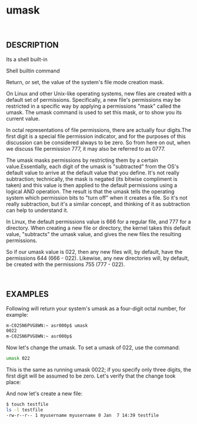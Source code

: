 # umask

<br>

## DESCRIPTION

Its a shell built-in

Shell builtin command

Return, or set, the value of the system's file mode creation mask.

On Linux and other Unix-like operating systems, new files are created with a default set of permissions. Specifically, a new file's permissions may be restricted in a specific way by applying a permissions "mask" called the umask. The umask command is used to set this mask, or to show you its current value.

In octal representations of file permissions, there are actually four digits.The first digit is a special file permission indicator, and for the purposes of this discussion can be considered always to be zero. So from here on out, when we discuss file permission 777, it may also be referred to as 0777.

The umask masks permissions by restricting them by a certain value.Essentially, each digit of the umask is "subtracted" from the OS's default value to arrive at the default value that you define. It's not really subtraction; technically, the mask is negated (its bitwise compliment is taken) and this value is then applied to the default permissions using a logical AND operation. The result is that the umask tells the operating system which permission bits to "turn off" when it creates a file. So it's not really subtraction, but it's a similar concept, and thinking of it as subtraction can help to understand it.

In Linux, the default permissions value is 666 for a regular file, and 777 for a directory. When creating a new file or directory, the kernel takes this default value, "subtracts" the umask value, and gives the new files the resulting permissions.

So if our umask value is 022, then any new files will, by default, have the permissions 644 (666 - 022). Likewise, any new directories will, by default, be created with the permissions 755 (777 - 022).

<br>

## EXAMPLES

Following  will return your system's umask as a four-digit octal number, for example:

```bash
m-C02SN6PVG8WN:~ asr000p$ umask
0022
m-C02SN6PVG8WN:~ asr000p$ 
```

Now let's change the umask. To set a umask of 022, use the command:

```bash
umask 022
```

This is the same as running umask 0022; if you specify only three digits, the first digit will be assumed to be zero. Let's verify that the change took place:

And now let's create a new file:

```bash
$ touch testfile
ls -l testfile
-rw-r--r-- 1 myusername myusername 0 Jan  7 14:39 testfile
```
